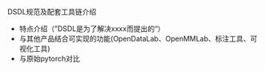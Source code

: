 DSDL规范及配套工具链介绍

* 特点介绍（”DSDL是为了解决xxxx而提出的“）
* 与其他产品结合可实现的功能(OpenDataLab、OpenMMLab、标注工具、可视化工具)
* 与原始pytorch对比
